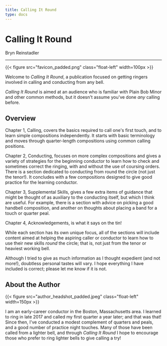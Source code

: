 ```yaml
---
title: Calling It Round 
type: docs
---
```


# Calling It Round
Bryn Reinstadler

---

{{< figure src="favicon_padded.png" class="float-left" width=100px >}}

Welcome to _Calling It Round_, a publication focused on getting ringers involved in calling and conducting from any bell.

_Calling It Round_ is aimed at an audience who is familiar with Plain Bob Minor and other common methods, but it doesn't assume you've done _any_ calling before.

## Overview

Chapter 1, Calling, covers the basics required to call one's first touch, and to learn simple compositions independently. It starts with basic terminology and moves through quarter-length compositions using common calling positions.

Chapter 2, Conducting, focuses on more complex compositions and gives a variety of strategies for the beginning conductor to learn how to check and sometimes correct the ringing, with and without the use of coursing orders. There is a section dedicated to conducting from round the circle (not just the tenor!). It concludes with a few compositions designed to give good practice for the learning conductor.

Chapter 3, Supplemental Skills, gives a few extra items of guidance that might be thought of as auxiliary to the conducting itself, but which I think are useful. For example, there is a section with advice on picking a good handbell composition, and another on thoughts about placing a band for a touch or quarter peal.

Chapter 4, Acknowledgements, is what it says on the tin!

While each section has its own unique focus, all of the sections will include content aimed at helping the aspiring caller or conductor to learn how to use their new skills _round_ the circle; that is, not just from the tenor or heaviest working bell.

Although I tried to give as much information as I thought expedient (and not more!), doubtless personal tastes will vary. I hope everything I have included is correct; please let me know if it is not. 

## About the Author

{{< figure src="author_headshot_padded.jpeg" class="float-left" width=150px >}}

I am an early-career conductor in the Boston, Massachusetts area. I learned to ring in late 2017 and called my first quarter a year later; and that was that! Since then, I've conducted a modest complement of quarters and peals, and a good number of practice night touches. Many of those have been called from a lighter bell, and through _Calling It Round_ I hope to encourage those who prefer to ring lighter bells to give calling a try!


